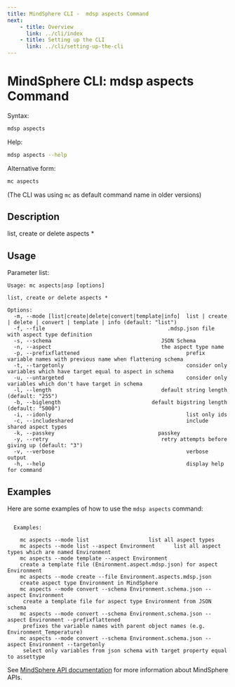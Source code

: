 ```yaml
---
title: MindSphere CLI -  mdsp aspects Command
next:
    - title: Overview
      link: ../cli/index
    - title: Setting up the CLI
      link: ../cli/setting-up-the-cli
---
```


# MindSphere CLI: mdsp aspects Command

Syntax:

```bash
mdsp aspects
```

Help:

```bash
mdsp aspects --help
```

Alternative form:

```bash
mc aspects
```

(The CLI was using `mc` as default command name in older versions)

## Description

list, create or delete aspects *

## Usage

Parameter list:

```text
Usage: mc aspects|asp [options]

list, create or delete aspects *

Options:
  -m, --mode [list|create|delete|convert|template|info]  list | create | delete | convert | template | info (default: "list")
  -f, --file                                       .mdsp.json file with aspect type definition
  -s, --schema                                   JSON Schema
  -n, --aspect                                   the aspect type name
  -p, --prefixflattened                                  prefix variable names with previous name when flattening schema
  -t, --targetonly                                       consider only variables which have target equal to aspect in schema
  -u, --untargeted                                       consider only variables which don't have target in schema
  -l, --length                                   default string length (default: "255")
  -b, --biglength                             default bigstring length (default: "5000")
  -i, --idonly                                           list only ids
  -c, --includeshared                                    include shared aspect types
  -k, --passkey                                 passkey
  -y, --retry                                    retry attempts before giving up (default: "3")
  -v, --verbose                                          verbose output
  -h, --help                                             display help for command

```

## Examples

Here are some examples of how to use the `mdsp aspects` command:

```text

  Examples:

    mc aspects --mode list 					 list all aspect types
    mc aspects --mode list --aspect Environment		 list all aspect types which are named Environment
    mc aspects --mode template --aspect Environment 
	create a template file (Enironment.aspect.mdsp.json) for aspect Environment
    mc aspects --mode create --file Environment.aspects.mdsp.json 
	create aspect type Environment in MindSphere
    mc aspects --mode convert --schema Environment.schema.json --aspect Environment 
	 create a template file for aspect type Environment from JSON schema
    mc aspects --mode convert --schema Environment.schema.json --aspect Environment --prefixflattened 
	 prefixes the variable names with parent object names (e.g. Environment_Temperature)
    mc aspects --mode convert --schema Environment.schema.json --aspect Environment --targetonly 
	 select only variables from json schema with target property equal to assettype

```

See [MindSphere API documentation](https://documentation.mindsphere.io/MindSphere/apis/index.html) for more information about MindSphere APIs.